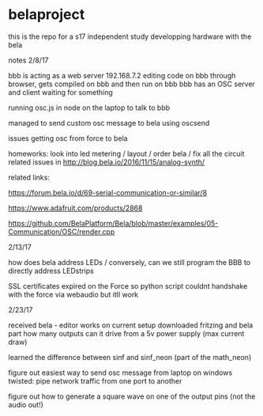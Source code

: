 # belaproject
this is the repo for a s17 independent study developping hardware with the bela 

notes 2/8/17

bbb is acting as a web server 192.168.7.2 
editing code on bbb through browser, gets compiled on bbb and then run on bbb
bbb has an OSC server and client waiting for something 

running osc.js in node on the laptop to talk to bbb 

managed to send custom osc message to bela using oscsend 

issues getting osc from force to bela 

homeworks: look into led metering / layout / order bela / fix all the circuit related issues in http://blog.bela.io/2016/11/15/analog-synth/

related links: 

https://forum.bela.io/d/69-serial-communication-or-similar/8

https://www.adafruit.com/products/2868  

https://github.com/BelaPlatform/Bela/blob/master/examples/05-Communication/OSC/render.cpp

2/13/17

how does bela address LEDs / conversely, can we still program the BBB to directly address LEDstrips  

SSL certificates expired on the Force so python script couldnt handshake with the force via webaudio but itll work 

2/23/17

received bela - editor works on current setup 
downloaded fritzing and bela part 
how many outputs can it drive from a 5v power supply (max current draw)

learned the difference between sinf and sinf_neon (part of the math_neon)

figure out easiest way to send osc message from laptop on windows
twisted: pipe network traffic from one port to another 

figure out how to generate a square wave on one of the output pins (not the audio out!) 

